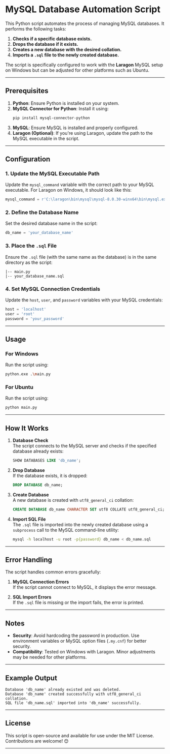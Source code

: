
# MySQL Database Automation Script

This Python script automates the process of managing MySQL databases. It performs the following tasks:

1. **Checks if a specific database exists.**  
2. **Drops the database if it exists.**  
3. **Creates a new database with the desired collation.**  
4. **Imports a `.sql` file to the newly created database.**

The script is specifically configured to work with the **Laragon** MySQL setup on Windows but can be adjusted for other platforms such as Ubuntu.

---

## Prerequisites

1. **Python**: Ensure Python is installed on your system.
2. **MySQL Connector for Python**: Install it using:
   ```bash
   pip install mysql-connector-python
   ```
3. **MySQL**: Ensure MySQL is installed and properly configured.
4. **Laragon (Optional)**: If you're using Laragon, update the path to the MySQL executable in the script.

---

## Configuration

### 1. Update the MySQL Executable Path
Update the `mysql_command` variable with the correct path to your MySQL executable. For Laragon on Windows, it should look like this:
```python
mysql_command = r'C:\laragon\bin\mysql\mysql-8.0.30-winx64\bin\mysql.exe'
```

### 2. Define the Database Name
Set the desired database name in the script:
```python
db_name = 'your_database_name'
```

### 3. Place the `.sql` File
Ensure the `.sql` file (with the same name as the database) is in the same directory as the script:
```plaintext
|-- main.py
|-- your_database_name.sql
```

### 4. Set MySQL Connection Credentials
Update the `host`, `user`, and `password` variables with your MySQL credentials:
```python
host = 'localhost'
user = 'root'
password = 'your_password'
```

---

## Usage

### For Windows
Run the script using:
```bash
python.exe .\main.py
```

### For Ubuntu
Run the script using:
```bash
python main.py
```

---

## How It Works

1. **Database Check**  
   The script connects to the MySQL server and checks if the specified database already exists:
   ```sql
   SHOW DATABASES LIKE 'db_name';
   ```

2. **Drop Database**  
   If the database exists, it is dropped:
   ```sql
   DROP DATABASE db_name;
   ```

3. **Create Database**  
   A new database is created with `utf8_general_ci` collation:
   ```sql
   CREATE DATABASE db_name CHARACTER SET utf8 COLLATE utf8_general_ci;
   ```

4. **Import SQL File**  
   The `.sql` file is imported into the newly created database using a `subprocess` call to the MySQL command-line utility:
   ```bash
   mysql -h localhost -u root -p{password} db_name < db_name.sql
   ```

---

## Error Handling

The script handles common errors gracefully:
1. **MySQL Connection Errors**  
   If the script cannot connect to MySQL, it displays the error message.
   
2. **SQL Import Errors**  
   If the `.sql` file is missing or the import fails, the error is printed.

---

## Notes

- **Security**: Avoid hardcoding the password in production. Use environment variables or MySQL option files (`.my.cnf`) for better security.
- **Compatibility**: Tested on Windows with Laragon. Minor adjustments may be needed for other platforms.

---

## Example Output

```plaintext
Database 'db_name' already existed and was deleted.
Database 'db_name' created successfully with utf8_general_ci collation.
SQL file 'db_name.sql' imported into 'db_name' successfully.
```

---

## License

This script is open-source and available for use under the MIT License. Contributions are welcome! 😊

---
